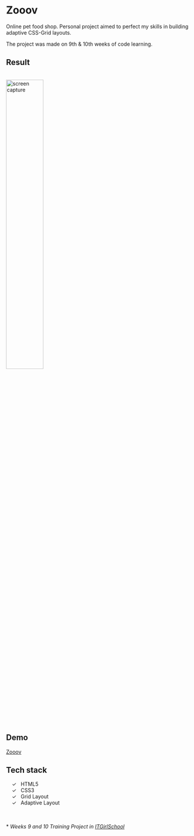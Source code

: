 # Zooov

Online pet food shop. Personal project aimed to perfect my skills in building adaptive CSS-Grid layouts. 

The project was made on 9th & 10th weeks of code learning.

## Result
<br>
<img width="45%" alt="screen capture" src="../main/assets/img/capturefirstpage.jpg">

## Demo
[Zooov]

## Tech stack

&nbsp;&nbsp;&nbsp;&nbsp;&check;&nbsp;&nbsp; HTML5<br>
&nbsp;&nbsp;&nbsp;&nbsp;&check;&nbsp;&nbsp; CSS3<br>
&nbsp;&nbsp;&nbsp;&nbsp;&check;&nbsp;&nbsp; Grid Layout<br>
&nbsp;&nbsp;&nbsp;&nbsp;&check;&nbsp;&nbsp; Adaptive Layout<br>

<br><br> 
\* _Weeks 9 and 10 Training Project in [ITGirlSchool]_ 
  

   [ITGirlSchool]: <https://itgirlschool.com/en>
   [Zooov]: <https://alenagm.github.io/Zooov/>
